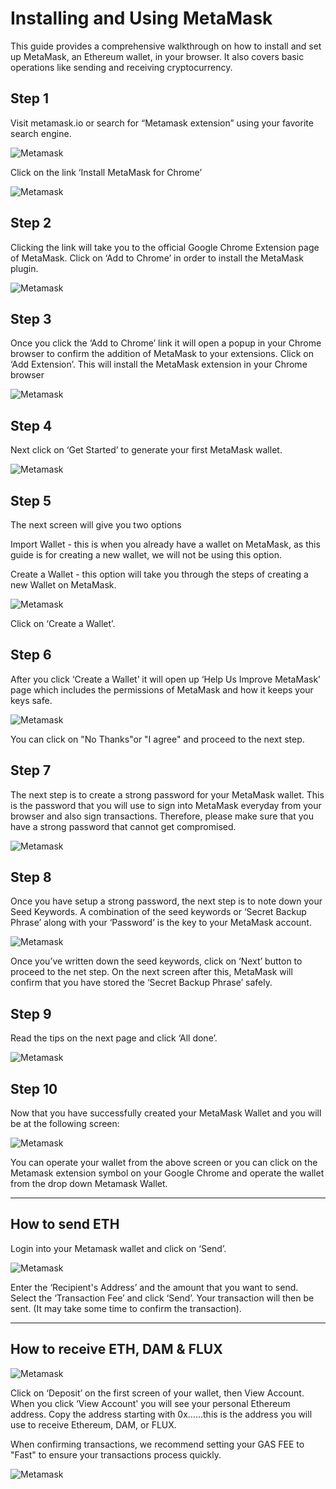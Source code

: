 # Installing and Using MetaMask

This guide provides a comprehensive walkthrough on how to install and set up MetaMask, an Ethereum wallet, in your browser. It also covers basic operations like sending and receiving cryptocurrency.

## Step 1

Visit metamask.io or search for “Metamask extension” using your favorite search engine.

![Metamask](../../helpArticles/assets/images/pngs/metamask/metamask1.png#_maxWidth=512)

Click on the link ‘Install MetaMask for Chrome’

![Metamask](../../helpArticles/assets/images/pngs/metamask/metamask2.png#_maxWidth=512)

## Step 2

Clicking the link will take you to the official Google Chrome Extension page of MetaMask. Click on ‘Add to Chrome’ in order to install the MetaMask plugin.

![Metamask](../../helpArticles/assets/images/pngs/metamask/metamask3.png#_maxWidth=512)

## Step 3

Once you click the ‘Add to Chrome’ link it will open a popup in your Chrome browser to confirm the addition of MetaMask to your extensions. Click on ‘Add Extension’. This will install the MetaMask extension in your Chrome browser

![Metamask](../../helpArticles/assets/images/pngs/metamask/metamask4.png#_maxWidth=512)

## Step 4

Next click on ‘Get Started’ to generate your first MetaMask wallet.

![Metamask](../../helpArticles/assets/images/pngs/metamask/metamask5.png#_maxWidth=512)

## Step 5

The next screen will give you two options

Import Wallet - this is when you already have a wallet on MetaMask, as this guide is for creating a new wallet, we will not be using this option.

Create a Wallet - this option will take you through the steps of creating a new Wallet on MetaMask.

![Metamask](../../helpArticles/assets/images/pngs/metamask/metamask6.png#_maxWidth=512)

Click on ‘Create a Wallet’.

## Step 6

After you click ‘Create a Wallet’ it will open up ‘Help Us Improve MetaMask’ page which includes the permissions of MetaMask and how it keeps your keys safe.

![Metamask](../../helpArticles/assets/images/pngs/metamask/metamask7.png#_maxWidth=512)

You can click on "No Thanks"or "I agree" and proceed to the next step.

## Step 7

The next step is to create a strong password for your MetaMask wallet. This is the password that you will use to sign into MetaMask everyday from your browser and also sign transactions. Therefore, please make sure that you have a strong password that cannot get compromised.

![Metamask](../../helpArticles/assets/images/pngs/metamask/metamask8.png#_maxWidth=512)

## Step 8

Once you have setup a strong password, the next step is to note down your Seed Keywords. A combination of the seed keywords or ‘Secret Backup Phrase’ along with your ‘Password’ is the key to your MetaMask account.

![Metamask](../../helpArticles/assets/images/pngs/metamask/metamask9.png#_maxWidth=512)

Once you’ve written down the seed keywords, click on ‘Next’ button to proceed to the net step. On the next screen after this, MetaMask will confirm that you have stored the ‘Secret Backup Phrase’ safely.

## Step 9

Read the tips on the next page and click ‘All done’.

![Metamask](../../helpArticles/assets/images/pngs/metamask/metamask10.png#_maxWidth=512)

## Step 10

Now that you have successfully created your MetaMask Wallet and you will be at the following screen:

![Metamask](../../helpArticles/assets/images/pngs/metamask/metamask11.png#_maxWidth=512)

You can operate your wallet from the above screen or you can click on the Metamask extension symbol on your Google Chrome and operate the wallet from the drop down Metamask Wallet.

---

## How to send ETH

Login into your Metamask wallet and click on ‘Send’.

![Metamask](../../helpArticles/assets/images/pngs/metamask/metamask12.png#_maxWidth=512)

Enter the ‘Recipient's Address’ and the amount that you want to send. Select the ‘Transaction Fee’ and click ‘Send’. Your transaction will then be sent. (It may take some time to confirm the transaction).

---

## How to receive ETH, DAM & FLUX

![Metamask](../../helpArticles/assets/images/pngs/metamask/metamask13.png#_maxWidth=512)

Click on ‘Deposit’ on the first screen of your wallet, then View Account. When you click ‘View Account' you will see your personal Ethereum address. Copy the address starting with 0x……this is the address you will use to receive Ethereum, DAM, or FLUX.

When confirming transactions, we recommend setting your GAS FEE to "Fast" to ensure your transactions process quickly.

![Metamask](../../helpArticles/assets/images/pngs/metamask/metamask14.png#_maxWidth=512)
